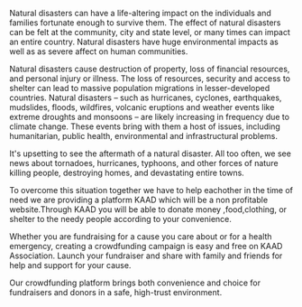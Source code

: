 

Natural disasters can have a life-altering impact on the individuals and families fortunate enough to survive them. The effect of natural disasters can be felt at the community, city and state level, or many times can impact an entire country. Natural disasters have huge environmental impacts as well as as severe affect on human communities.

Natural disasters cause destruction of property, loss of financial resources, and personal injury or illness. The loss of resources, security and access to shelter can lead to massive population migrations in lesser-developed countries.
Natural disasters – such as hurricanes, cyclones, earthquakes, mudslides, floods, wildfires, volcanic eruptions and weather events like extreme droughts and monsoons – are likely increasing in frequency due to climate change. These events bring with them a host of issues, including humanitarian, public health, environmental and infrastructural problems.

It's upsetting to see the aftermath of a natural disaster. All too often, we see news about tornadoes, hurricanes, typhoons, and other forces of nature killing people, destroying homes, and devastating entire towns.

To overcome this situation together we have to help eachother in the time of need we are providing a platform KAAD which will be a non profitable website.Through KAAD you will be able to donate money ,food,clothing, or shelter to the needy people according to your convenience.

Whether you are fundraising for a cause you care about or for a health emergency, creating a crowdfunding campaign is easy and free on KAAD Association. Launch your fundraiser and share with family and friends for help and support for your cause.

Our crowdfunding platform brings both convenience and choice for fundraisers and donors in a safe, high-trust environment. 
